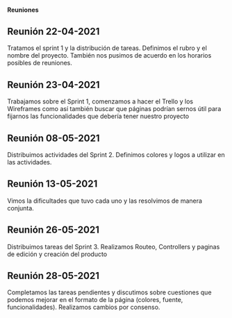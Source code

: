 #### Reuniones

## Reunión 22-04-2021

Tratamos el sprint 1 y la distribución de tareas. Definimos el rubro y el nombre del proyecto. También nos pusimos de acuerdo en los horarios posibles de reuniones.

## Reunión 23-04-2021

Trabajamos sobre el  Sprint 1, comenzamos a hacer el Trello y los Wireframes como así también buscar que páginas podrían sernos útil para fijarnos las funcionalidades
que debería tener nuestro proyecto

## Reunión 08-05-2021

Distribuimos actividades del Sprint 2. Definimos colores y logos a utilizar en las actividades.

## Reunión 13-05-2021

Vimos la dificultades que tuvo cada uno y las resolvimos de manera conjunta.

## Reunión 26-05-2021

Distribuimos tareas del Sprint 3. Realizamos Routeo, Controllers y paginas de edición y creación del producto

## Reunión 28-05-2021 

Completamos las tareas pendientes y discutimos sobre cuestiones que podemos mejorar en el formato de la página (colores, fuente, funcionalidades). Realizamos
cambios por consenso.
